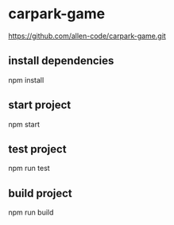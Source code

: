 # carpark-game

https://github.com/allen-code/carpark-game.git

## install dependencies
npm install

## start project
npm start

## test project
npm run test

## build project
npm run build